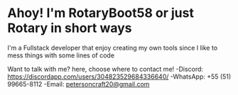 <h1>Ahoy! I'm RotaryBoot58 or just Rotary in short ways</h1>
<div>
    I'm a Fullstack developer that enjoy creating my own tools since I like to mess things with some lines of code
</div>

Want to talk with me? here, choose where to contact me!
-Discord: https://discordapp.com/users/304823529684336640/
-WhatsApp: +55 (51) 99665-8112
-Email: petersoncraft20@gmail.com

